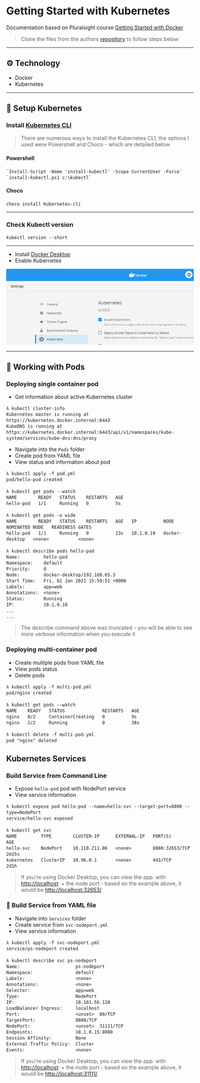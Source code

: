 # Getting Started with Kubernetes

Documentation based on Pluralsight course [Getting Started with Docker](https://app.pluralsight.com/library/courses/kubernetes-getting-started/)

> Clone the files from the authors [repository](https://github.com/nigelpoulton/getting-started-k8s) to
follow steps below

---

## :gear: Technology

- Docker
- Kubernetes

---

## :notebook: Setup Kubernetes

### Install [Kubernetes CLI](https://kubernetes.io/docs/tasks/tools/install-kubectl/)

> There are numerous ways to install the Kubernetes CLI, the options I used were Powershell and Choco - which are detailed below

#### Powershell

```properties
`Install-Script -Name 'install-kubectl' -Scope CurrentUser -Force`
`install-kubectl.ps1 c:\kubectl`
```

#### Choco

```properties
choco install Kubernetes-cli
```

---

### Check Kubectl version

```properties
kubectl version --short
```

---

- Install [Docker Desktop](https://www.docker.com/products/docker-desktop)
- Enable Kubernetes

![Enable Kubernetes](images/image1.png)

---

## :construction_worker: Working with Pods

### Deploying single container pod

- Get information about active Kubernetes cluster

```properties
λ kubectl cluster-info
Kubernetes master is running at https://kubernetes.docker.internal:6443
KubeDNS is running at https://kubernetes.docker.internal:6443/api/v1/namespaces/kube-system/services/kube-dns:dns/proxy
```

- Navigate into the `Pods` folder
- Create pod from YAML file
- View status and information about pod

```properties
λ kubectl apply -f pod.yml
pod/hello-pod created

λ kubectl get pods --watch
NAME        READY   STATUS    RESTARTS   AGE
hello-pod   1/1     Running   0          5s

λ kubectl get pods -o wide
NAME        READY   STATUS    RESTARTS   AGE   IP          NODE             NOMINATED NODE   READINESS GATES
hello-pod   1/1     Running   0          23s   10.1.0.18   docker-desktop   <none>           <none>

λ kubectl describe pods hello-pod
Name:         hello-pod
Namespace:    default
Priority:     0
Node:         docker-desktop/192.168.65.3
Start Time:   Fri, 01 Jan 2021 15:59:51 +0000
Labels:       app=web
Annotations:  <none>
Status:       Running
IP:           10.1.0.18
...
...
```

> The describe command above was truncated - you will be able to see more verbose information when you execute it

### Deploying multi-container pod

- Create multiple pods from YAML file
- View pods status
- Delete pods

```properties
λ kubectl apply -f multi-pod.yml
pod/nginx created

λ kubectl get pods --watch
NAME    READY   STATUS              RESTARTS   AGE
nginx   0/2     ContainerCreating   0          9s
nginx   2/2     Running             0          38s

λ kubectl delete -f multi-pod.yml
pod "nginx" deleted
```

## Kubernetes Services

### Build Service from Command Line

- Expose `hello-pod` pod with NodePort service
- View service information

```properties
λ kubectl expose pod hello-pod --name=hello-svc --target-port=8080 --type=NodePort
service/hello-svc exposed

λ kubectl get svc
NAME         TYPE        CLUSTER-IP      EXTERNAL-IP   PORT(S)          AGE
hello-svc    NodePort    10.110.211.86   <none>        8080:32653/TCP   2m15s
kubernetes   ClusterIP   10.96.0.1       <none>        443/TCP          2d1h
```

> If you're using Docker Desktop, you can view the app. with <http://localhost>: + the node port - based on the example above, it would be <http://localhost:32653/>

### :post_office: Build Service from YAML file

- Navigate into `Services` folder
- Create service from `svc-nodeport.yml`
- View service information

```properties
λ kubectl apply -f svc-nodeport.yml
service/ps-nodeport created

λ kubectl describe svc ps-nodeport
Name:                     ps-nodeport
Namespace:                default
Labels:                   <none>
Annotations:              <none>
Selector:                 app=web
Type:                     NodePort
IP:                       10.101.56.128
LoadBalancer Ingress:     localhost
Port:                     <unset>  80/TCP
TargetPort:               8080/TCP
NodePort:                 <unset>  31111/TCP
Endpoints:                10.1.0.15:8080
Session Affinity:         None
External Traffic Policy:  Cluster
Events:                   <none>
```

> If you're using Docker Desktop, you can view the app. with <http://localhost>: + the node port - based on the example above, it would be <http://localhost:31111/>
